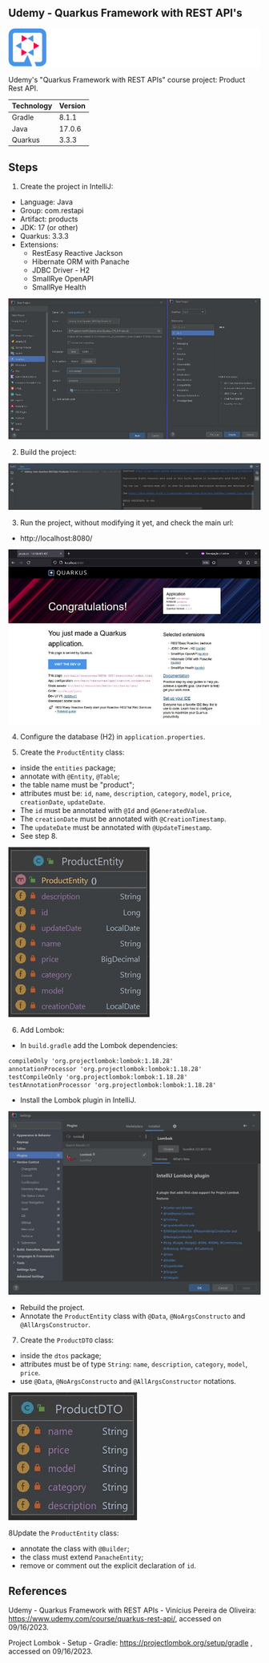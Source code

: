 ## Udemy - Quarkus Framework with REST API's
![Quarkus-Logo](/imgs/Img-0-QuarkusLogo.png)

Udemy's "Quarkus Framework with REST APIs" course project: Product Rest API.

| Technology | Version |
|------------|---------|
| Gradle     | 8.1.1   |
| Java       | 17.0.6  |
| Quarkus    | 3.3.3   |


## Steps
1. Create the project in IntelliJ:
- Language: Java
- Group: com.restapi
- Artifact: products
- JDK: 17 (or other)
- Quarkus: 3.3.3
- Extensions:
    * RestEasy Reactive Jackson
    * Hibernate ORM with Panache
    * JDBC Driver - H2
    * SmallRye OpenAPI
    * SmallRye Health

![Starter-Project](/imgs/Img-1-Starter.jpg)

2. Build the project:

![Build-Project](/imgs/Img-2-Build.jpg)

3. Run the project, without modifying it yet, and check the main url:
- http://localhost:8080/

![Run-Project](/imgs/Img-3-Run.jpg)

4. Configure the database (H2) in `application.properties`.

5. Create the `ProductEntity` class:
- inside the `entities` package;
- annotate with `@Entity`, `@Table`;
- the table name must be "product";
- attributes must be: `id`, `name`, `description`, `category`, `model`, `price`, `creationDate`, `updateDate`.
- The `id` must be annotated with `@Id` and `@GeneratedValue`.
- The `creationDate` must be annotated with `@CreationTimestamp`.
- The `updateDate` must be annotated with `@UpdateTimestamp`.
- See step 8.

![Class-ProductEntity](/imgs/Img-4-Class-ProductEntity-b.jpg)

6. Add Lombok:
- In `build.gradle` add the Lombok dependencies:
```
compileOnly 'org.projectlombok:lombok:1.18.28'
annotationProcessor 'org.projectlombok:lombok:1.18.28'
testCompileOnly 'org.projectlombok:lombok:1.18.28'
testAnnotationProcessor 'org.projectlombok:lombok:1.18.28'
```
- Install the Lombok plugin in IntelliJ.

![IntelliJ-Plugin-Lombok](/imgs/Img-5-IntelliJ-Plugin-Lombok.jpg)

- Rebuild the project.
- Annotate the `ProductEntity` class with `@Data`, `@NoArgsConstructo` and `@AllArgsConstructor`.

7. Create the `ProductDTO` class:
- inside the `dtos` package;
- attributes must be of type `String`: `name`, `description`, `category`, `model`, `price`.
- use `@Data`, `@NoArgsConstructo` and `@AllArgsConstructor` notations.

![Class-ProductDTO](/imgs/Img-6-Class-ProductDTO-b.jpg)

8Update the `ProductEntity` class:
- annotate the class with `@Builder`;
- the class must extend `PanacheEntity`;
- remove or comment out the explicit declaration of `id`.


## References
Udemy - Quarkus Framework with REST APIs - Vinícius Pereira de Oliveira:
https://www.udemy.com/course/quarkus-rest-api/, accessed on 09/16/2023.

Project Lombok - Setup - Gradle:
https://projectlombok.org/setup/gradle , accessed on 09/16/2023.